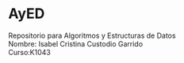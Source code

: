 # AyED
Repositorio para Algoritmos y Estructuras de Datos  
Nombre: Isabel Cristina Custodio Garrido  
Curso:K1043

